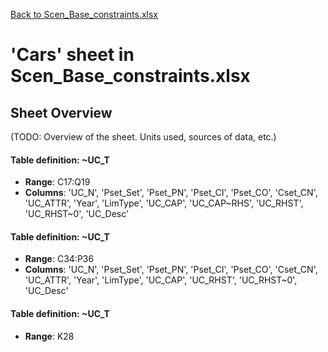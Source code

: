 [Back to Scen_Base_constraints.xlsx](README.md)

# 'Cars' sheet in Scen_Base_constraints.xlsx

## Sheet Overview

(TODO: Overview of the sheet. Units used, sources of data, etc.)

#### Table definition: ~UC_T
- **Range**: C17:Q19
- **Columns**: 'UC_N', 'Pset_Set', 'Pset_PN', 'Pset_CI', 'Pset_CO', 'Cset_CN', 'UC_ATTR', 'Year', 'LimType', 'UC_CAP', 'UC_CAP\~RHS', 'UC_RHST', 'UC_RHST\~0', 'UC_Desc'

#### Table definition: ~UC_T
- **Range**: C34:P36
- **Columns**: 'UC_N', 'Pset_Set', 'Pset_PN', 'Pset_CI', 'Pset_CO', 'Cset_CN', 'UC_ATTR', 'Year', 'LimType', 'UC_CAP', 'UC_RHST', 'UC_RHST\~0', 'UC_Desc'

#### Table definition: ~UC_T
- **Range**: K28
